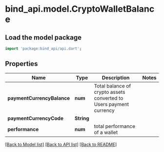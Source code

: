 # bind_api.model.CryptoWalletBalance

## Load the model package
```dart
import 'package:bind_api/api.dart';
```

## Properties
Name | Type | Description | Notes
------------ | ------------- | ------------- | -------------
**paymentCurrencyBalance** | **num** | Total balance of crypto assets converted to Users payment currency | 
**paymentCurrencyCode** | **String** |  | 
**performance** | **num** | total performance of a wallet | 

[[Back to Model list]](../README.md#documentation-for-models) [[Back to API list]](../README.md#documentation-for-api-endpoints) [[Back to README]](../README.md)


